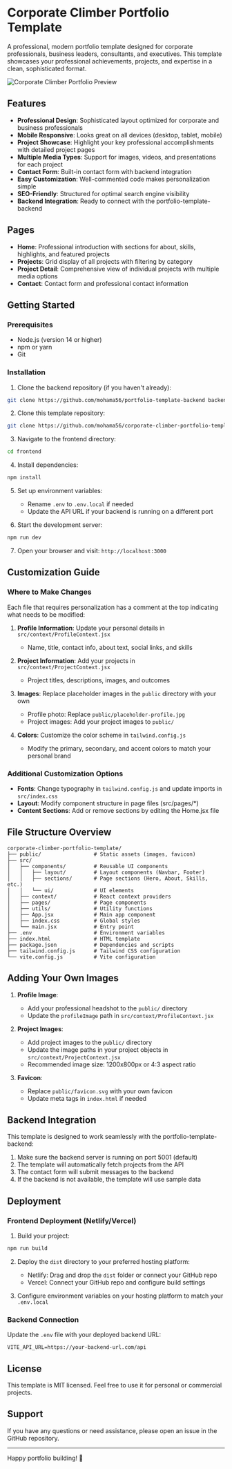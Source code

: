 # Corporate Climber Portfolio Template

A professional, modern portfolio template designed for corporate professionals, business leaders, consultants, and executives. This template showcases your professional achievements, projects, and expertise in a clean, sophisticated format.

![Corporate Climber Portfolio Preview](readme-preview.png)

## Features

- **Professional Design**: Sophisticated layout optimized for corporate and business professionals
- **Mobile Responsive**: Looks great on all devices (desktop, tablet, mobile)
- **Project Showcase**: Highlight your key professional accomplishments with detailed project pages
- **Multiple Media Types**: Support for images, videos, and presentations for each project
- **Contact Form**: Built-in contact form with backend integration
- **Easy Customization**: Well-commented code makes personalization simple
- **SEO-Friendly**: Structured for optimal search engine visibility
- **Backend Integration**: Ready to connect with the portfolio-template-backend

## Pages

- **Home**: Professional introduction with sections for about, skills, highlights, and featured projects
- **Projects**: Grid display of all projects with filtering by category
- **Project Detail**: Comprehensive view of individual projects with multiple media options
- **Contact**: Contact form and professional contact information

## Getting Started

### Prerequisites

- Node.js (version 14 or higher)
- npm or yarn
- Git

### Installation

1. Clone the backend repository (if you haven't already):

```bash
git clone https://github.com/mohama56/portfolio-template-backend backend
```

2. Clone this template repository:

```bash
git clone https://github.com/mohama56/corporate-climber-portfolio-template
```

3. Navigate to the frontend directory:

```bash
cd frontend
```

4. Install dependencies:

```bash
npm install
```

5. Set up environment variables:
    - Rename `.env` to `.env.local` if needed
    - Update the API URL if your backend is running on a different port

6. Start the development server:

```bash
npm run dev
```

7. Open your browser and visit: `http://localhost:3000`

## Customization Guide

### Where to Make Changes

Each file that requires personalization has a comment at the top indicating what needs to be modified:

1. **Profile Information**: Update your personal details in `src/context/ProfileContext.jsx`
    - Name, title, contact info, about text, social links, and skills

2. **Project Information**: Add your projects in `src/context/ProjectContext.jsx`
    - Project titles, descriptions, images, and outcomes

3. **Images**: Replace placeholder images in the `public` directory with your own
    - Profile photo: Replace `public/placeholder-profile.jpg`
    - Project images: Add your project images to `public/`

4. **Colors**: Customize the color scheme in `tailwind.config.js`
    - Modify the primary, secondary, and accent colors to match your personal brand

### Additional Customization Options

- **Fonts**: Change typography in `tailwind.config.js` and update imports in `src/index.css`
- **Layout**: Modify component structure in page files (src/pages/*)
- **Content Sections**: Add or remove sections by editing the Home.jsx file

## File Structure Overview

```
corporate-climber-portfolio-template/
├── public/                 # Static assets (images, favicon)
├── src/
│   ├── components/         # Reusable UI components
│   │   ├── layout/         # Layout components (Navbar, Footer)
│   │   ├── sections/       # Page sections (Hero, About, Skills, etc.)
│   │   └── ui/             # UI elements
│   ├── context/            # React context providers
│   ├── pages/              # Page components
│   ├── utils/              # Utility functions
│   ├── App.jsx             # Main app component
│   ├── index.css           # Global styles
│   └── main.jsx            # Entry point
├── .env                    # Environment variables
├── index.html              # HTML template
├── package.json            # Dependencies and scripts
├── tailwind.config.js      # Tailwind CSS configuration
└── vite.config.js          # Vite configuration
```

## Adding Your Own Images

1. **Profile Image**:
    - Add your professional headshot to the `public/` directory
    - Update the `profileImage` path in `src/context/ProfileContext.jsx`

2. **Project Images**:
    - Add project images to the `public/` directory
    - Update the image paths in your project objects in `src/context/ProjectContext.jsx`
    - Recommended image size: 1200x800px or 4:3 aspect ratio

3. **Favicon**:
    - Replace `public/favicon.svg` with your own favicon
    - Update meta tags in `index.html` if needed

## Backend Integration

This template is designed to work seamlessly with the portfolio-template-backend:

1. Make sure the backend server is running on port 5001 (default)
2. The template will automatically fetch projects from the API
3. The contact form will submit messages to the backend
4. If the backend is not available, the template will use sample data

## Deployment

### Frontend Deployment (Netlify/Vercel)

1. Build your project:

```bash
npm run build
```

2. Deploy the `dist` directory to your preferred hosting platform:
    - Netlify: Drag and drop the `dist` folder or connect your GitHub repo
    - Vercel: Connect your GitHub repo and configure build settings

3. Configure environment variables on your hosting platform to match your `.env.local`

### Backend Connection

Update the `.env` file with your deployed backend URL:

```
VITE_API_URL=https://your-backend-url.com/api
```

## License

This template is MIT licensed. Feel free to use it for personal or commercial projects.

## Support

If you have any questions or need assistance, please open an issue in the GitHub repository.

---

Happy portfolio building! 🚀